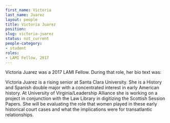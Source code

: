 ```yaml
---
first_name: Victoria
last_name: Juarez
layout: people
title: Victoria Juarez
position:
slug: victoria-juarez
status: not_current
people-category:
- student
roles:
- LAMI Fellow, 2017
---
```

Victoria Juarez was a 2017 LAMI Fellow. During that role, her bio text was:

Victoria Juarez is a rising senior at Santa Clara University. She is a History and Spanish double major with a concentrated interest in early American history. At University of Virginia/Leadership Alliance she is working on a project in conjunction with the Law Library in digitizing the Scottish Session Papers. She will be evaluating the role that women played in these early historical court cases and what the implications were for transatlantic relationships.
